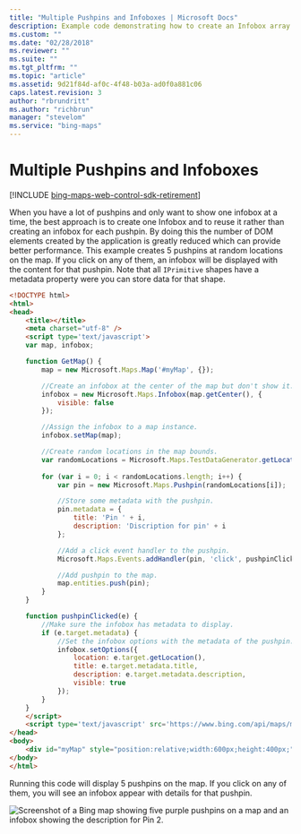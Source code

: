 ```yaml
---
title: "Multiple Pushpins and Infoboxes | Microsoft Docs"
description: Example code demonstrating how to create an Infobox array rather than creating a new infobox for each pushpin, which reduces the number of DOM elements and improve performance. The sample code creates 5 pushpins at random locations on the map that display infoboxes with relevant content when selected.
ms.custom: ""
ms.date: "02/28/2018"
ms.reviewer: ""
ms.suite: ""
ms.tgt_pltfrm: ""
ms.topic: "article"
ms.assetid: 9d21f84d-af0c-4f48-b03a-ad0f0a881c06
caps.latest.revision: 3
author: "rbrundritt"
ms.author: "richbrun"
manager: "stevelom"
ms.service: "bing-maps"
---
```


# Multiple Pushpins and Infoboxes

[!INCLUDE [bing-maps-web-control-sdk-retirement](../../../includes/bing-maps-web-control-sdk-retirement.md)]

When you have a lot of pushpins and only want to show one infobox at a time, the best approach is to create one Infobox and to reuse it rather than creating an infobox for each pushpin. By doing this the number of DOM elements created by the application is greatly reduced which can provide better performance. This example creates 5 pushpins at random locations on the map. If you click on any of them, an infobox will be displayed with the content for that pushpin. Note that all `IPrimitive` shapes have a metadata property were you can store data for that shape.

```html
<!DOCTYPE html>
<html>
<head>
    <title></title>
    <meta charset="utf-8" />
	<script type='text/javascript'>
    var map, infobox;

    function GetMap() {
        map = new Microsoft.Maps.Map('#myMap', {});

        //Create an infobox at the center of the map but don't show it.
        infobox = new Microsoft.Maps.Infobox(map.getCenter(), {
            visible: false
        });

        //Assign the infobox to a map instance.
        infobox.setMap(map);

        //Create random locations in the map bounds.
        var randomLocations = Microsoft.Maps.TestDataGenerator.getLocations(5, map.getBounds());
        
        for (var i = 0; i < randomLocations.length; i++) {
            var pin = new Microsoft.Maps.Pushpin(randomLocations[i]);

            //Store some metadata with the pushpin.
            pin.metadata = {
                title: 'Pin ' + i,
                description: 'Discription for pin' + i
            };

            //Add a click event handler to the pushpin.
            Microsoft.Maps.Events.addHandler(pin, 'click', pushpinClicked);

            //Add pushpin to the map.
            map.entities.push(pin);
        }
    }

    function pushpinClicked(e) {
        //Make sure the infobox has metadata to display.
        if (e.target.metadata) {
            //Set the infobox options with the metadata of the pushpin.
            infobox.setOptions({
                location: e.target.getLocation(),
                title: e.target.metadata.title,
                description: e.target.metadata.description,
                visible: true
            });
        }
    }
    </script>
    <script type='text/javascript' src='https://www.bing.com/api/maps/mapcontrol?callback=GetMap&key=[YOUR_BING_MAPS_KEY]' async defer></script>
</head>
<body>
    <div id="myMap" style="position:relative;width:600px;height:400px;"></div>
</body>
</html>
```

Running this code will display 5 pushpins on the map. If you click on any of them, you will see an infobox appear with details for that pushpin.

![Screenshot of a Bing map showing five purple pushpins on a map and an infobox showing the description for Pin 2.](../../media/bmv8-multiplepushpinsandinfobox2.png)